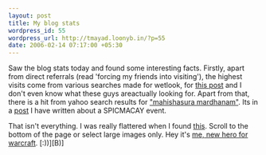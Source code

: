 ```yaml
--- 
layout: post
title: My blog stats
wordpress_id: 55
wordpress_url: http://tmayad.loonyb.in/?p=55
date: 2006-02-14 07:17:00 +05:30
---
```

<p>Saw the blog stats today and found some interesting facts. Firstly, apart from direct referrals (read 'forcing my friends into visiting'), the highest visits come from various searches made for wetlook, for <a href="http://mvfb.blogspot.com/2005/07/wetlook-do-i-have-to-say-more.html">this post</a> and I don't even know what these guys areactually looking for. Apart from that, there is a hit from yahoo search results for <a href="http://search.yahoo.com/search?p=mahishasura%20mardhanam&ei=UTF-8&fl=0&fr=FP-tab-img-t">"mahishasura mardhanam"</a>. Its in a <a href="http://mvfb.blogspot.com/2004/09/spicmacay.html">post</a> I have written about a SPICMACAY event.</p>

<p>That isn't everything. I was really flattered when I found <a href="http://images.google.com/images?q=new+hero+for+warcraft&svnum">this</a>. Scroll to the bottom of the page or select large images only. Hey it's <a href="http://mvfb.blogspot.com/2005/04/making-of-new-warcraft-hero.html">me, new hero for warcraft</a>. [:))][B)] </p>
